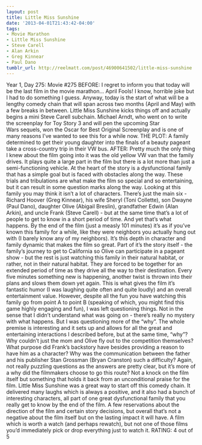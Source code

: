 ```yaml
---
layout: post
title: Little Miss Sunshine
date: '2013-04-01T21:43:42-04:00'
tags:
- Movie Marathon
- Little Miss Sunshine
- Steve Carell
- Alan Arkin
- Greg Kinnear
- Paul Dano
tumblr_url: http://reelmatt.com/post/46900641502/little-miss-sunshine
---
```



Year 1, Day 275: Movie #275
BEFORE: I regret to inform you that today will be the last film in the movie marathon… April Fools! I know, horrible joke but I had to do something I guess. Anyway, today is the start of what will be a lengthy comedy chain that will span across two months (April and May) with a few breaks in between. Little Miss Sunshine kicks things off and actually begins a mini Steve Carell subchain. Michael Arndt, who went on to write the screenplay for Toy Story 3 and will pen the upcoming Star Wars sequels, won the Oscar for Best Original Screenplay and is one of many reasons I’ve wanted to see this for a while now.
THE PLOT: A family determined to get their young daughter into the finals of a beauty pageant take a cross-country trip in their VW bus.
AFTER: Pretty much the only thing I knew about the film going into it was the old yellow VW van that the family drives. It plays quite a large part in the film but there is a lot more than just a semi-functioning vehicle. At the heart of the story is a dysfunctional family that has a simple goal but is faced with obstacles along the way. These trials and tribulations are what make the film so special and so entertaining, but it can result in some question marks along the way.
Looking at this family you may think it isn’t a lot of characters. There’s just the main six - Richard Hoover (Greg Kinnear), his wife Sheryl (Toni Collette), son Dwayne (Paul Dano), daughter Olive (Abigail Breslin), grandfather Edwin (Alan Arkin), and uncle Frank (Steve Carell) - but at the same time that’s a lot of people to get to know in a short period of time. And yet that’s what happens. By the end of the film (just a measly 101 minutes) it’s as if you’ve known this family for a while, like they were neighbors you actually hung out with (I barely know any of my neighbors). It’s this depth in character and family dynamic that makes the film so great. Part of it’s the story itself - the family’s journey to get to California so Olive can participate in a pageant show - but the rest is just watching this family in their natural habitat, or rather, not in their natural habitat. They are forced to be together for an extended period of time as they drive all the way to their destination. Every five minutes something new is happening, another twist is thrown into their plans and slows them down yet again. This is what gives the film it’s fantastic humor (I was laughing quite often and quite loudly) and an overall entertainment value.
However, despite all the fun you have watching this family go from point A to point B (speaking of which, you might find this game highly engaging and fun), I was left questioning things. Not in the sense that I didn’t understand what was going on - there’s really no mystery with what happens. But I was questioning more of the “why”. The whole premise is interesting and it sets up and allows for all the great and entertaining interactions I described before, but at the same time, “why”? Why couldn’t just the mom and Olive fly out to the competition themselves? What purpose did Frank’s backstory have besides providing a reason to have him as a character? Why was the communication between the father and his publisher Stan Grossman (Bryan Cranston) such a difficulty? Again, not really puzzling questions as the answers are pretty clear, but it’s more of a why did the filmmakers choose to go this route? Not a knock on the film itself but something that holds it back from an unconditional praise for the film.
Little Miss Sunshine was a great way to start off this comedy chain. It delivered many laughs which is always a positive, and it also had a bunch of interesting characters, all part of one great dysfunctional family that you really get to know by the end of the film. A few reservations about the direction of the film and certain story decisions, but overall that’s not a negative about the film itself but on the lasting impact it will have. A film which is worth a watch (and perhaps rewatch), but not one of those films you’d immediately pick or drop everything just to watch it.
RATING: 4 out of 5
